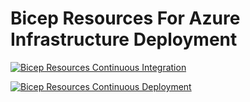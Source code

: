 # Bicep Resources For Azure Infrastructure Deployment

[![Bicep Resources Continuous Integration](https://github.com/Evilazaro/BicepResources/actions/workflows/bicepResourcesCI.yaml/badge.svg)](https://github.com/Evilazaro/BicepResources/actions/workflows/bicepResourcesCI.yaml)

[![Bicep Resources Continuous Deployment](https://github.com/Evilazaro/BicepResources/actions/workflows/bicepResourcesCD.yaml/badge.svg)](https://github.com/Evilazaro/BicepResources/actions/workflows/bicepResourcesCD.yaml)
